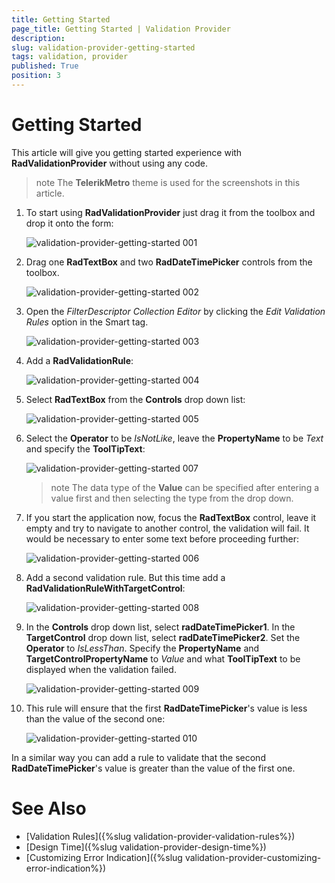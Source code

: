 ```yaml
---
title: Getting Started
page_title: Getting Started | Validation Provider
description:  
slug: validation-provider-getting-started
tags: validation, provider
published: True
position: 3 
---
```


#  Getting Started

This article will give you getting started experience with **RadValidationProvider** without using any code.

>note The **TelerikMetro** theme is used for the screenshots in this article.

1. To start using **RadValidationProvider** just drag it from the toolbox and drop it onto the form:

	![validation-provider-getting-started 001](images/validation-provider-getting-started001.png) 

2. Drag one **RadTextBox** and two **RadDateTimePicker** controls from the toolbox. 

	![validation-provider-getting-started 002](images/validation-provider-getting-started002.png) 

3. Open the *FilterDescriptor Collection Editor* by clicking the *Edit Validation Rules* option in the Smart tag. 

	![validation-provider-getting-started 003](images/validation-provider-getting-started003.png) 

4. Add a **RadValidationRule**: 

	![validation-provider-getting-started 004](images/validation-provider-getting-started004.png) 

5. Select **RadTextBox** from the **Controls** drop down list:

	![validation-provider-getting-started 005](images/validation-provider-getting-started005.png) 

6. Select the **Operator** to be *IsNotLike*, leave the **PropertyName** to be *Text* and specify the **ToolTipText**:

	![validation-provider-getting-started 007](images/validation-provider-getting-started007.png) 

	>note The data type of the **Value** can be specified after entering a value first and then selecting the type from the drop down. 

7. If you start the application now, focus the **RadTextBox** control, leave it empty and try to navigate to another control, the validation will fail. It would be necessary to enter some text before proceeding further:

	![validation-provider-getting-started 006](images/validation-provider-getting-started006.png) 

8. Add a second validation rule. But this time add a **RadValidationRuleWithTargetControl**:

	![validation-provider-getting-started 008](images/validation-provider-getting-started008.png) 

9. In the **Controls** drop down list, select **radDateTimePicker1**. In the **TargetControl** drop down list, select **radDateTimePicker2**. Set the **Operator** to *IsLessThan*. Specify the **PropertyName** and **TargetControlPropertyName** to *Value* and what **ToolTipText** to be displayed when the validation failed. 

	![validation-provider-getting-started 009](images/validation-provider-getting-started009.png) 

10. This rule will ensure that the first **RadDateTimePicker**'s value is less than the value of the second one:

	![validation-provider-getting-started 010](images/validation-provider-getting-started010.png) 

In a similar way you can add a rule to validate that the second **RadDateTimePicker**'s value is greater than the value of the first one.


# See Also

* [Validation Rules]({%slug validation-provider-validation-rules%})
* [Design Time]({%slug validation-provider-design-time%})
* [Customizing Error Indication]({%slug validation-provider-customizing-error-indication%})
 
        
